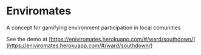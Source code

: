 # Enviromates
A concept for gamifying environment participation in local comunities

See the demo at [https://eniviromates.herokuapp.com/#/ward/southdown/](https://eniviromates.herokuapp.com/#/ward/southdown/)